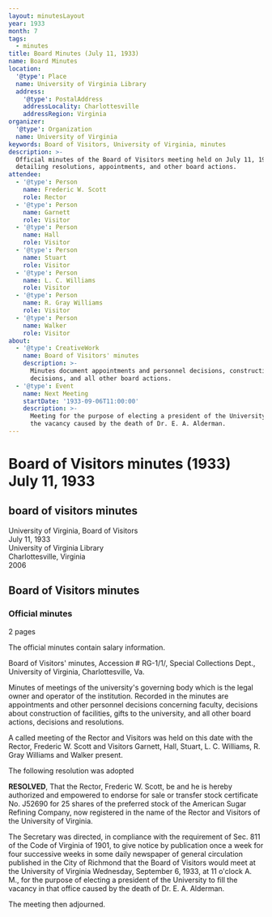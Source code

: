 ```yaml
---
layout: minutesLayout
year: 1933
month: 7
tags:
  - minutes
title: Board Minutes (July 11, 1933)
name: Board Minutes
location:
  '@type': Place
  name: University of Virginia Library
  address:
    '@type': PostalAddress
    addressLocality: Charlottesville
    addressRegion: Virginia
organizer:
  '@type': Organization
  name: University of Virginia
keywords: Board of Visitors, University of Virginia, minutes
description: >-
  Official minutes of the Board of Visitors meeting held on July 11, 1933,
  detailing resolutions, appointments, and other board actions.
attendee:
  - '@type': Person
    name: Frederic W. Scott
    role: Rector
  - '@type': Person
    name: Garnett
    role: Visitor
  - '@type': Person
    name: Hall
    role: Visitor
  - '@type': Person
    name: Stuart
    role: Visitor
  - '@type': Person
    name: L. C. Williams
    role: Visitor
  - '@type': Person
    name: R. Gray Williams
    role: Visitor
  - '@type': Person
    name: Walker
    role: Visitor
about:
  - '@type': CreativeWork
    name: Board of Visitors' minutes
    description: >-
      Minutes document appointments and personnel decisions, construction
      decisions, and all other board actions.
  - '@type': Event
    name: Next Meeting
    startDate: '1933-09-06T11:00:00'
    description: >-
      Meeting for the purpose of electing a president of the University to fill
      the vacancy caused by the death of Dr. E. A. Alderman.
---
```


<!-- altadded -->
<!-- altadded -->

<!-- llmmeta -->



<!-- llmformatted -->

# Board of Visitors minutes (1933) July 11, 1933

## board of visitors minutes

University of Virginia, Board of Visitors\
July 11, 1933\
University of Virginia Library\
Charlottesville, Virginia\
2006

## Board of Visitors minutes

### Official minutes

2 pages

The official minutes contain salary information.

Board of Visitors' minutes, Accession # RG-1/1/, Special Collections Dept., University of Virginia, Charlottesville, Va.

Minutes of meetings of the university's governing body which is the legal owner and operator of the institution. Recorded in the minutes are appointments and other personnel decisions concerning faculty, decisions about construction of facilities, gifts to the university, and all other board actions, decisions and resolutions.

A called meeting of the Rector and Visitors was held on this date with the Rector, Frederic W. Scott and Visitors Garnett, Hall, Stuart, L. C. Williams, R. Gray Williams and Walker present.

The following resolution was adopted

**RESOLVED**, That the Rector, Frederic W. Scott, be and he is hereby authorized and empowered to endorse for sale or transfer stock certificate No. J52690 for 25 shares of the preferred stock of the American Sugar Refining Company, now registered in the name of the Rector and Visitors of the University of Virginia.

The Secretary was directed, in compliance with the requirement of Sec. 811 of the Code of Virginia of 1901, to give notice by publication once a week for four successive weeks in some daily newspaper of general circulation published in the City of Richmond that the Board of Visitors would meet at the University of Virginia Wednesday, September 6, 1933, at 11 o'clock A. M., for the purpose of electing a president of the University to fill the vacancy in that office caused by the death of Dr. E. A. Alderman.

The meeting then adjourned.
